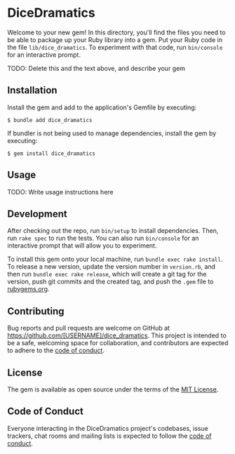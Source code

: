 # DiceDramatics

Welcome to your new gem! In this directory, you'll find the files you need to be able to package up your Ruby library into a gem. Put your Ruby code in the file `lib/dice_dramatics`. To experiment with that code, run `bin/console` for an interactive prompt.

TODO: Delete this and the text above, and describe your gem

## Installation

Install the gem and add to the application's Gemfile by executing:

    $ bundle add dice_dramatics

If bundler is not being used to manage dependencies, install the gem by executing:

    $ gem install dice_dramatics

## Usage

TODO: Write usage instructions here

## Development

After checking out the repo, run `bin/setup` to install dependencies. Then, run `rake spec` to run the tests. You can also run `bin/console` for an interactive prompt that will allow you to experiment.

To install this gem onto your local machine, run `bundle exec rake install`. To release a new version, update the version number in `version.rb`, and then run `bundle exec rake release`, which will create a git tag for the version, push git commits and the created tag, and push the `.gem` file to [rubygems.org](https://rubygems.org).

## Contributing

Bug reports and pull requests are welcome on GitHub at https://github.com/[USERNAME]/dice_dramatics. This project is intended to be a safe, welcoming space for collaboration, and contributors are expected to adhere to the [code of conduct](https://github.com/[USERNAME]/dice_dramatics/blob/master/CODE_OF_CONDUCT.md).

## License

The gem is available as open source under the terms of the [MIT License](https://opensource.org/licenses/MIT).

## Code of Conduct

Everyone interacting in the DiceDramatics project's codebases, issue trackers, chat rooms and mailing lists is expected to follow the [code of conduct](https://github.com/[USERNAME]/dice_dramatics/blob/master/CODE_OF_CONDUCT.md).
